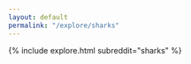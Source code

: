 ```yaml
---
layout: default
permalink: "/explore/sharks"
---
```


{% include explore.html subreddit="sharks" %}

